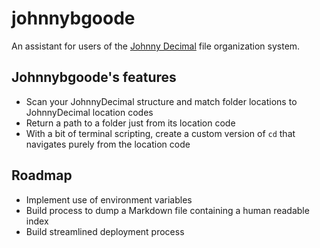 # johnnybgoode

An assistant for users of the [Johnny Decimal](https://johnnydecimal.com) file organization system.

## Johnnybgoode's features

- Scan your JohnnyDecimal structure and match folder locations to JohnnyDecimal location codes
- Return a path to a folder just from its location code
- With a bit of terminal scripting, create a custom version of `cd` that navigates purely from the location code

## Roadmap

- Implement use of environment variables
- Build process to dump a Markdown file containing a human readable index
- Build streamlined deployment process
